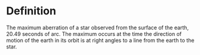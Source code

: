 # Definition

The maximum aberration of a star observed from the surface of the earth,
20.49 seconds of arc. The maximum occurs at the time the direction of
motion of the earth in its orbit is at right angles to a line from the
earth to the star.

